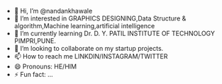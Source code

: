 - 👋 Hi, I’m @nandankhawale
- 👀 I’m interested in GRAPHICS DESIGNING,Data Structure & algorithm,Machine learning,artificial intelligence
- 🌱 I’m currently learning Dr. D. Y. PATIL INSTITUTE OF TECHNOLOGY PIMPRI,PUNE.
- 💞️ I’m looking to collaborate on my startup projects.
- 📫 How to reach me LINKDIN/INSTAGRAM/TWITTER
- 😄 Pronouns: HE/HIM
- ⚡ Fun fact: ...

<!---
nandankhawale/nandankhawale is a ✨ special ✨ repository because its `README.md` (this file) appears on your GitHub profile.
You can click the Preview link to take a look at your changes.
--->
